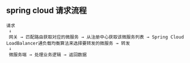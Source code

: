## spring cloud 请求流程
    请求 
     ↓
     网关 → 匹配路由获取对应的微服务 → 从注册中心获取该微服务列表 → Spring Cloud LoadBalancer通负载均衡算法来选择要转发的微服务 → 转发
     ↓
     微服务端 → 处理业务逻辑 → 返回数据
